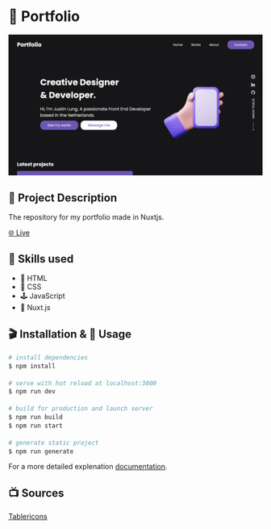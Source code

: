 # 🚀 Portfolio
![Portfolio Website](https://github.com/JustinLung/Portfolio/blob/master/docs/hero-image.png?raw=true)
## 💾 Project Description
The repository for my portfolio made in Nuxtjs. 

[🌐 Live](http://justinlung.nl/)
## 🍕 Skills used
* 🔖 HTML
* 🧵 CSS
* 🕹 JavaScript
* 🧶 Nuxt.js

## 🎬 Installation & 🔋 Usage

```bash
# install dependencies
$ npm install

# serve with hot reload at localhost:3000
$ npm run dev

# build for production and launch server
$ npm run build
$ npm run start

# generate static project
$ npm run generate
```

For a more detailed explenation [documentation](https://nuxtjs.org).

## 📺 Sources
[Tablericons](https://tablericons.com/)
